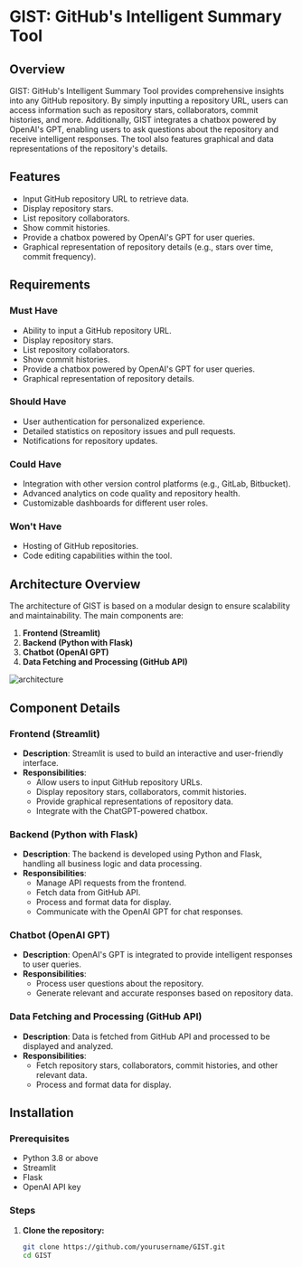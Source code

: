 # GIST: GitHub's Intelligent Summary Tool

## Overview

GIST: GitHub's Intelligent Summary Tool provides comprehensive insights into any GitHub repository. By simply inputting a repository URL, users can access information such as repository stars, collaborators, commit histories, and more. Additionally, GIST integrates a chatbox powered by OpenAI's GPT, enabling users to ask questions about the repository and receive intelligent responses. The tool also features graphical and data representations of the repository's details.

## Features

- Input GitHub repository URL to retrieve data.
- Display repository stars.
- List repository collaborators.
- Show commit histories.
- Provide a chatbox powered by OpenAI's GPT for user queries.
- Graphical representation of repository details (e.g., stars over time, commit frequency).

## Requirements

### Must Have
- Ability to input a GitHub repository URL.
- Display repository stars.
- List repository collaborators.
- Show commit histories.
- Provide a chatbox powered by OpenAI's GPT for user queries.
- Graphical representation of repository details.

### Should Have
- User authentication for personalized experience.
- Detailed statistics on repository issues and pull requests.
- Notifications for repository updates.

### Could Have
- Integration with other version control platforms (e.g., GitLab, Bitbucket).
- Advanced analytics on code quality and repository health.
- Customizable dashboards for different user roles.

### Won't Have
- Hosting of GitHub repositories.
- Code editing capabilities within the tool.

## Architecture Overview

The architecture of GIST is based on a modular design to ensure scalability and maintainability. The main components are:

1. **Frontend (Streamlit)**
2. **Backend (Python with Flask)**
3. **Chatbot (OpenAI GPT)**
4. **Data Fetching and Processing (GitHub API)**

![architecture](https://www.plantuml.com/plantuml/png/SoWkIImgAStDuU9AoKnEJ4vLqDN8pIbApSmfBZ_0Id0_gXfE9QZc3A5N9H6EujDA7Y2rR9mf4NGm0G00)

## Component Details

### Frontend (Streamlit)
- **Description**: Streamlit is used to build an interactive and user-friendly interface.
- **Responsibilities**:
  - Allow users to input GitHub repository URLs.
  - Display repository stars, collaborators, commit histories.
  - Provide graphical representations of repository data.
  - Integrate with the ChatGPT-powered chatbox.

### Backend (Python with Flask)
- **Description**: The backend is developed using Python and Flask, handling all business logic and data processing.
- **Responsibilities**:
  - Manage API requests from the frontend.
  - Fetch data from GitHub API.
  - Process and format data for display.
  - Communicate with the OpenAI GPT for chat responses.

### Chatbot (OpenAI GPT)
- **Description**: OpenAI's GPT is integrated to provide intelligent responses to user queries.
- **Responsibilities**:
  - Process user questions about the repository.
  - Generate relevant and accurate responses based on repository data.

### Data Fetching and Processing (GitHub API)
- **Description**: Data is fetched from GitHub API and processed to be displayed and analyzed.
- **Responsibilities**:
  - Fetch repository stars, collaborators, commit histories, and other relevant data.
  - Process and format data for display.

## Installation

### Prerequisites
- Python 3.8 or above
- Streamlit
- Flask
- OpenAI API key

### Steps

1. **Clone the repository:**
   ```bash
   git clone https://github.com/yourusername/GIST.git
   cd GIST
